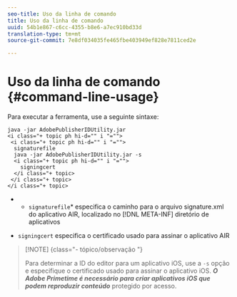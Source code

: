 ```yaml
---
seo-title: Uso da linha de comando
title: Uso da linha de comando
uuid: 54b1e867-c6cc-4355-b8e6-a7ec910bd33d
translation-type: tm+mt
source-git-commit: 7e8df034035fe465fbe403949ef828e7811ced2e

---
```



# Uso da linha de comando {#command-line-usage}

Para executar a ferramenta, use a seguinte sintaxe:

```
java -jar AdobePublisherIDUtility.jar 
<i class="+ topic ph hi-d="" i "="">
 <i class="+ topic ph hi-d="" i "="">
  signaturefile 
  java -jar AdobePublisherIDUtility.jar -s 
  <i class="+ topic ph hi-d="" i "="">
    signingcert
  </i class="+ topic>
 </i class="+ topic>
</i class="+ topic>
```

* 
   * `signaturefile`* especifica o caminho para o arquivo signature.xml do aplicativo AIR, localizado no [!DNL META-INF] diretório de aplicativos

* `signingcert` especifica o certificado usado para assinar o aplicativo AIR

>[!NOTE] {class=&quot;- tópico/observação &quot;}
>
>Para determinar a ID do editor para um aplicativo iOS, use a `-s` opção e especifique o certificado usado para assinar o aplicativo iOS. ***O Adobe Primetime é necessário para criar aplicativos iOS que podem reproduzir conteúdo*** protegido por acesso.

